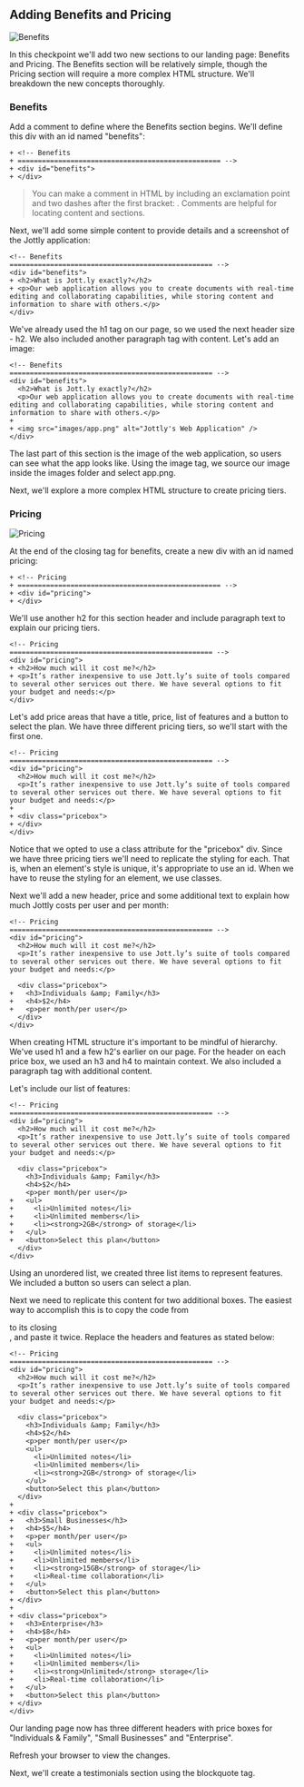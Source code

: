## Adding Benefits and Pricing

![Benefits](http://cl.ly/WEu8/04-benefits.png)

In this checkpoint we'll add two new sections to our landing page: Benefits and Pricing. The Benefits section will be relatively simple, though the Pricing section will require a more complex HTML structure. We'll breakdown the new concepts thoroughly.

### Benefits

Add a comment to define where the Benefits section begins. We'll define this div with an id named "benefits":

```html(index.html)
+ <!-- Benefits
+ ================================================== -->
+ <div id="benefits">
+ </div>
```

> You can make a comment in HTML by including an exclamation point and two dashes after the first bracket: <!-- Text goes here -->. Comments are helpful for locating content and sections.

Next, we'll add some simple content to provide details and a screenshot of the Jottly application:

```html(index.html)
<!-- Benefits
================================================== -->
<div id="benefits">
+ <h2>What is Jott.ly exactly?</h2>
+ <p>Our web application allows you to create documents with real-time editing and collaborating capabilities, while storing content and information to share with others.</p>
</div>
```

We've already used the h1 tag on our page, so we used the next header size - h2. We also included another paragraph tag with content. Let's add an image:

```html(index.html)
<!-- Benefits
================================================== -->
<div id="benefits">
  <h2>What is Jott.ly exactly?</h2>
  <p>Our web application allows you to create documents with real-time editing and collaborating capabilities, while storing content and information to share with others.</p>
+
+ <img src="images/app.png" alt="Jottly's Web Application" />
</div>
```

The last part of this section is the image of the web application, so users can see what the app looks like. Using the image tag, we source our image inside the images folder and select app.png.

Next, we'll explore a more complex HTML structure to create pricing tiers.

### Pricing

![Pricing](http://cl.ly/WFh1/04-pricing.png)

At the end of the closing </div> tag for benefits, create a new div with an id named pricing:

```html(index.html)
+ <!-- Pricing
+ ================================================== -->
+ <div id="pricing">
+ </div>
```

We'll use another h2 for this section header and include paragraph text to explain our pricing tiers.

```html(index.html)
<!-- Pricing
================================================== -->
<div id="pricing">
+ <h2>How much will it cost me?</h2>
+ <p>It’s rather inexpensive to use Jott.ly’s suite of tools compared to several other services out there. We have several options to fit your budget and needs:</p>
</div>
```

Let's add price areas that have a title, price, list of features and a button to select the plan. We have three different pricing tiers, so we'll start with the first one.

```html(index.html)
<!-- Pricing
================================================== -->
<div id="pricing">
  <h2>How much will it cost me?</h2>
  <p>It’s rather inexpensive to use Jott.ly’s suite of tools compared to several other services out there. We have several options to fit your budget and needs:</p>
+
+ <div class="pricebox">
+ </div>
</div>
```

Notice that we opted to use a class attribute for the "pricebox" div. Since we have three pricing tiers we'll need to replicate the styling for each. That is, when an element's style is unique, it's appropriate to use an id. When we have to reuse the styling for an element, we use classes.

Next we'll add a new header, price and some additional text to explain how much Jottly costs per user and per month:

```html(index.html)
<!-- Pricing
================================================== -->
<div id="pricing">
  <h2>How much will it cost me?</h2>
  <p>It’s rather inexpensive to use Jott.ly’s suite of tools compared to several other services out there. We have several options to fit your budget and needs:</p>

  <div class="pricebox">
+   <h3>Individuals &amp; Family</h3>
+   <h4>$2</h4>
+   <p>per month/per user</p>
  </div>
</div>
```

When creating HTML structure it's important to be mindful of hierarchy. We've used h1 and a few h2's earlier on our page. For the header on each price box, we used an h3 and h4 to maintain context. We also included a paragraph tag with additional content.

Let's include our list of features:

```html(index.html)
<!-- Pricing
================================================== -->
<div id="pricing">
  <h2>How much will it cost me?</h2>
  <p>It’s rather inexpensive to use Jott.ly’s suite of tools compared to several other services out there. We have several options to fit your budget and needs:</p>

  <div class="pricebox">
    <h3>Individuals &amp; Family</h3>
    <h4>$2</h4>
    <p>per month/per user</p>
+   <ul>
+     <li>Unlimited notes</li>
+     <li>Unlimited members</li>
+     <li><strong>2GB</strong> of storage</li>
+   </ul>
+   <button>Select this plan</button>
  </div>
</div>
```

Using an unordered list, we created three list items to represent features. We included a button so users can select a plan.

Next we need to replicate this content for two additional boxes. The easiest way to accomplish this is to copy the code from <div class="pricebox"> to its closing </div>, and paste it twice. Replace the headers and features as stated below:

```html(index.html)
<!-- Pricing
================================================== -->
<div id="pricing">
  <h2>How much will it cost me?</h2>
  <p>It’s rather inexpensive to use Jott.ly’s suite of tools compared to several other services out there. We have several options to fit your budget and needs:</p>

  <div class="pricebox">
    <h3>Individuals &amp; Family</h3>
    <h4>$2</h4>
    <p>per month/per user</p>
    <ul>
      <li>Unlimited notes</li>
      <li>Unlimited members</li>
      <li><strong>2GB</strong> of storage</li>
    </ul>
    <button>Select this plan</button>
  </div>
+
+ <div class="pricebox">
+   <h3>Small Businesses</h3>
+   <h4>$5</h4>
+   <p>per month/per user</p>
+   <ul>
+     <li>Unlimited notes</li>
+     <li>Unlimited members</li>
+     <li><strong>15GB</strong> of storage</li>
+     <li>Real-time collaboration</li>
+   </ul>
+   <button>Select this plan</button>
+ </div>
+
+ <div class="pricebox">
+   <h3>Enterprise</h3>
+   <h4>$8</h4>
+   <p>per month/per user</p>
+   <ul>
+     <li>Unlimited notes</li>
+     <li>Unlimited members</li>
+     <li><strong>Unlimited</strong> storage</li>
+     <li>Real-time collaboration</li>
+   </ul>
+   <button>Select this plan</button>
+ </div>
</div>
```

Our landing page now has three different headers with price boxes for "Individuals & Family", "Small Businesses" and "Enterprise".

Refresh your browser to view the changes.

Next, we'll create a testimonials section using the blockquote tag.
